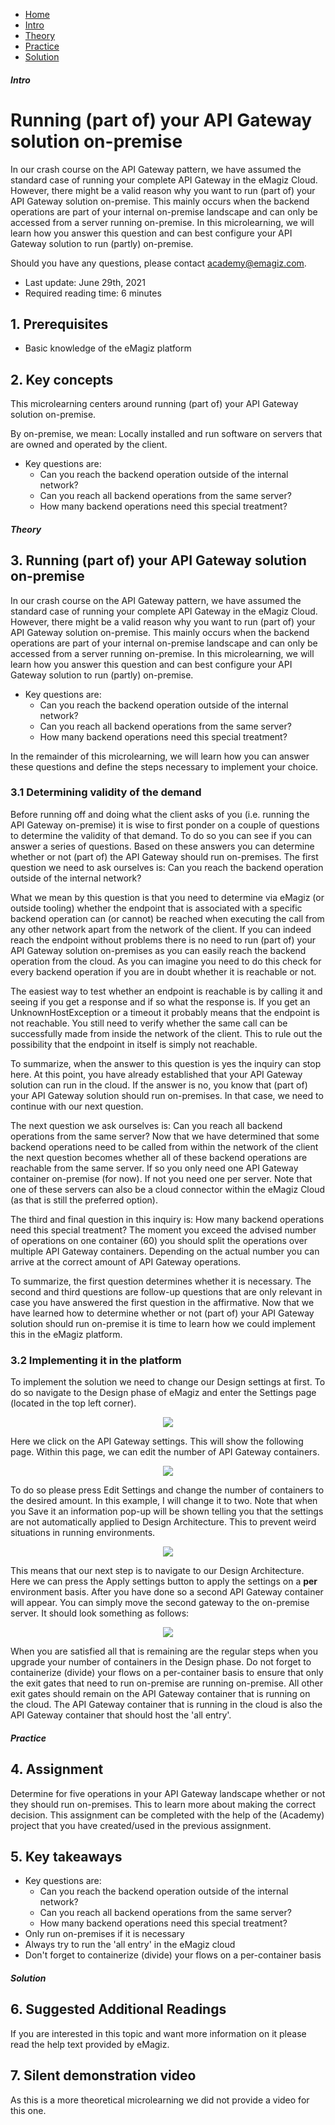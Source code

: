 <div class="ez-academy">
    <div class="ez-academy__body">
        <main class="micro-learning">
        <ul class="doc-nav">
            <li class="doc-nav__item"><a href="../../docs/microlearning/advanced-api-management-index" class="doc-nav__link">Home</a></li>
            <li class="doc-nav__item"><a href="#intro" class="doc-nav__link">Intro</a></li>
            <li class="doc-nav__item"><a href="#theory" class="doc-nav__link">Theory</a></li>
            <li class="doc-nav__item"><a href="#practice" class="doc-nav__link">Practice</a></li>
            <li class="doc-nav__item"><a href="#solution" class="doc-nav__link">Solution</a></li>
        </ul>

<div class="doc">

##### Intro

# Running (part of) your API Gateway solution on-premise
 
In our crash course on the API Gateway pattern, we have assumed the standard case of running your complete API Gateway in the eMagiz Cloud. However, there might be a valid reason why you want to run (part of) your API Gateway solution on-premise. This mainly occurs when the backend operations are part of your internal on-premise landscape and can only be accessed from a server running on-premise. In this microlearning, we will learn how you answer this question and can best configure your API Gateway solution to run (partly) on-premise.

Should you have any questions, please contact academy@emagiz.com.

- Last update: June 29th, 2021
- Required reading time: 6 minutes

## 1. Prerequisites
- Basic knowledge of the eMagiz platform

## 2. Key concepts
This microlearning centers around running (part of) your API Gateway solution on-premise.

By on-premise, we mean: Locally installed and run software on servers that are owned and operated by the client.

- Key questions are:
    - Can you reach the backend operation outside of the internal network?
    - Can you reach all backend operations from the same server?
    - How many backend operations need this special treatment?

##### Theory
  
## 3. Running (part of) your API Gateway solution on-premise

In our crash course on the API Gateway pattern, we have assumed the standard case of running your complete API Gateway in the eMagiz Cloud. However, there might be a valid reason why you want to run (part of) your API Gateway solution on-premise. This mainly occurs when the backend operations are part of your internal on-premise landscape and can only be accessed from a server running on-premise. In this microlearning, we will learn how you answer this question and can best configure your API Gateway solution to run (partly) on-premise.

- Key questions are:
    - Can you reach the backend operation outside of the internal network?
    - Can you reach all backend operations from the same server?
    - How many backend operations need this special treatment?

In the remainder of this microlearning, we will learn how you can answer these questions and define the steps necessary to implement your choice.

### 3.1 Determining validity of the demand

Before running off and doing what the client asks of you (i.e. running the API Gateway on-premise) it is wise to first ponder on a couple of questions to determine the validity of that demand. To do so you can see if you can answer a series of questions. Based on these answers you can determine whether or not (part of) the API Gateway should run on-premises. The first question we need to ask ourselves is: Can you reach the backend operation outside of the internal network?

What we mean by this question is that you need to determine via eMagiz (or outside tooling) whether the endpoint that is associated with a specific backend operation can (or cannot) be reached when executing the call from any other network apart from the network of the client. If you can indeed reach the endpoint without problems there is no need to run (part of) your API Gateway solution on-premises as you can easily reach the backend operation from the cloud. As you can imagine you need to do this check for every backend operation if you are in doubt whether it is reachable or not.

The easiest way to test whether an endpoint is reachable is by calling it and seeing if you get a response and if so what the response is. If you get an UnknownHostException or a timeout it probably means that the endpoint is not reachable. You still need to verify whether the same call can be successfully made from inside the network of the client. This to rule out the possibility that the endpoint in itself is simply not reachable.

To summarize, when the answer to this question is yes the inquiry can stop here. At this point, you have already established that your API Gateway solution can run in the cloud. If the answer is no, you know that (part of) your API Gateway solution should run on-premises. In that case, we need to continue with our next question.

The next question we ask ourselves is: Can you reach all backend operations from the same server? Now that we have determined that some backend operations need to be called from within the network of the client the next question becomes whether all of these backend operations are reachable from the same server. If so you only need one API Gateway container on-premise (for now). If not you need one per server. Note that one of these servers can also be a cloud connector within the eMagiz Cloud (as that is still the preferred option).

The third and final question in this inquiry is: How many backend operations need this special treatment? The moment you exceed the advised number of operations on one container (60) you should split the operations over multiple API Gateway containers. Depending on the actual number you can arrive at the correct amount of API Gateway operations.

To summarize, the first question determines whether it is necessary. The second and third questions are follow-up questions that are only relevant in case you have answered the first question in the affirmative. Now that we have learned how to determine whether or not (part of) your API Gateway solution should run on-premise it is time to learn how we could implement this in the eMagiz platform.

### 3.2 Implementing it in the platform

To implement the solution we need to change our Design settings at first. To do so navigate to the Design phase of eMagiz and enter the Settings page (located in the top left corner).

<p align="center"><img src="../../img/microlearning/advanced-api-management-running-part-of-your-api-gateway-solution-on-premise--design-settings.png"></p>

Here we click on the API Gateway settings. This will show the following page. Within this page, we can edit the number of API Gateway containers.

<p align="center"><img src="../../img/microlearning/advanced-api-management-running-part-of-your-api-gateway-solution-on-premise--design-settings-api-gw.png"></p>

To do so please press Edit Settings and change the number of containers to the desired amount. In this example, I will change it to two. Note that when you Save it an information pop-up will be shown telling you that the settings are not automatically applied to Design Architecture. This to prevent weird situations in running environments.

<p align="center"><img src="../../img/microlearning/advanced-api-management-running-part-of-your-api-gateway-solution-on-premise--edit-design-settings-api-gw.png"></p>

This means that our next step is to navigate to our Design Architecture. Here we can press the Apply settings button to apply the settings on a **per** environment basis. After you have done so a second API Gateway container will appear. You can simply move the second gateway to the on-premise server. It should look something as follows:

<p align="center"><img src="../../img/microlearning/advanced-api-management-running-part-of-your-api-gateway-solution-on-premise--design-architecture-api-gw-multiple-containers-on-premise.png"></p>

When you are satisfied all that is remaining are the regular steps when you upgrade your number of containers in the Design phase. Do not forget to containerize (divide) your flows on a per-container basis to ensure that only the exit gates that need to run on-premise are running on-premise. All other exit gates should remain on the API Gateway container that is running on the cloud. The API Gateway container that is running in the cloud is also the API Gateway container that should host the 'all entry'.

##### Practice

## 4. Assignment

Determine for five operations in your API Gateway landscape whether or not they should run on-premises. This to learn more about making the correct decision.
This assignment can be completed with the help of the (Academy) project that you have created/used in the previous assignment.

## 5. Key takeaways

- Key questions are:
    - Can you reach the backend operation outside of the internal network?
    - Can you reach all backend operations from the same server?
    - How many backend operations need this special treatment?
- Only run on-premises if it is necessary
- Always try to run the 'all entry' in the eMagiz cloud
- Don't forget to containerize (divide) your flows on a per-container basis

##### Solution

## 6. Suggested Additional Readings

If you are interested in this topic and want more information on it please read the help text provided by eMagiz.

## 7. Silent demonstration video

As this is a more theoretical microlearning we did not provide a video for this one.

</div>
</main>
</div>
</div>